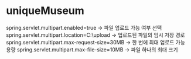 # uniqueMuseum

spring.servlet.multipart.enabled=true -> 파일 업로드 가능 여부 선택
spring.servlet.multipart.location=C:\\upload -> 업로드된 파일의 임시 저장 경로
spring.servlet.multipart.max-request-size=30MB -> 한 번에 최대 업로드 가능 용량
spring.servlet.multipart.max-file-size=10MB -> 파일 하나의 최대 크기